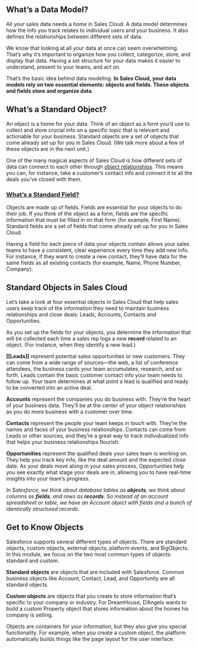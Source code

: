 ## What’s a Data Model?

All your sales data needs a home in Sales Cloud. A data model determines how the info you track relates to individual users and your business. It also defines the relationships between different sets of data.

We know that looking at all your data at once can seem overwhelming. That’s why it’s important to organize how you collect, categorize, store, and display that data. Having a set structure for your data makes it easier to understand, present to your teams, and act on.

That’s the basic idea behind data modeling. **In Sales Cloud, your data models rely on two essential elements: objects and fields. These objects and fields store and organize data**.

## What’s a Standard Object?

An object is a home for your data. Think of an object as a form you’d use to collect and store crucial info on a specific topic that is relevant and actionable for your business. Standard objects are a set of objects that come already set up for you in Sales Cloud. (We talk more about a few of these objects are in the next unit.) 

One of the many magical aspects of Sales Cloud is how different sets of data can connect to each other through [object relationships](https://trailhead.salesforce.com/en/content/learn/modules/data_modeling/object_relationships). This means you can, for instance, take a customer’s contact info and connect it to all the deals you’ve closed with them.



### [What’s a Standard Field?](https://trailhead.salesforce.com/content/learn/modules/sales-cloud-configuration-basics/topic-title)

Objects are made up of fields. Fields are essential for your objects to do their job. If you think of the object as a form, fields are the specific information that must be filled in on that form (for example, First Name). Standard fields are a set of fields that come already set up for you in Sales Cloud.

Having a field for each piece of data your objects contain allows your sales teams to have a consistent, clear experience every time they add new info. For instance, if they want to create a new contact, they’ll have data for the same fields as all existing contacts (for example, Name, Phone Number, Company).

## Standard Objects in Sales Cloud

Let’s take a look at four essential objects in Sales Cloud that help sales users keep track of the information they need to maintain business relationships and close deals: Leads, Accounts, Contacts and Opportunities. 

As you set up the fields for your objects, you determine the information that will be collected each time a sales rep logs a new **record** related to an object. (For instance, when they identify a new lead.)

**[[Leads]]** represent potential sales opportunities or new customers. They can come from a wide range of sources—the web, a list of conference attendees, the business cards your team accumulates, research, and so forth. Leads contain the basic customer contact info your team needs to follow up. Your team determines at what point a lead is qualified and ready to be converted into an active deal.

**Accounts** represent the companies you do business with. They’re the heart of your business data. They’ll be at the center of your object relationships as you do more business with a customer over time.

**Contacts** represent the people your team keeps in touch with. They’re the names and faces of your business relationships. Contacts can come from Leads or other sources, and they’re a great way to track individualized info that helps your business relationships flourish.

**Opportunities** represent the qualified deals your sales team is working on. They help you track key info, like the deal amount and the expected close date. As your deals move along in your sales process, Opportunities help you see exactly what stage your deals are in, allowing you to have real-time insights into your team’s progress.

*In Salesforce, we think about database tables as **objects**, we think about columns as **fields**, and rows as **records**. So instead of an account spreadsheet or table, we have an Account object with fields and a bunch of identically structured records.*


## Get to Know Objects

Salesforce supports several different types of objects. There are standard objects, custom objects, external objects, platform events, and BigObjects. In this module, we focus on the two most common types of objects: standard and custom.

**Standard objects** are objects that are included with Salesforce. Common business objects like Account, Contact, Lead, and Opportunity are all standard objects.

**Custom objects** are objects that you create to store information that’s specific to your company or industry. For DreamHouse, D’Angelo wants to build a custom Property object that stores information about the homes his company is selling.

Objects are containers for your information, but they also give you special functionality. For example, when you create a custom object, the platform automatically builds things like the page layout for the user interface.